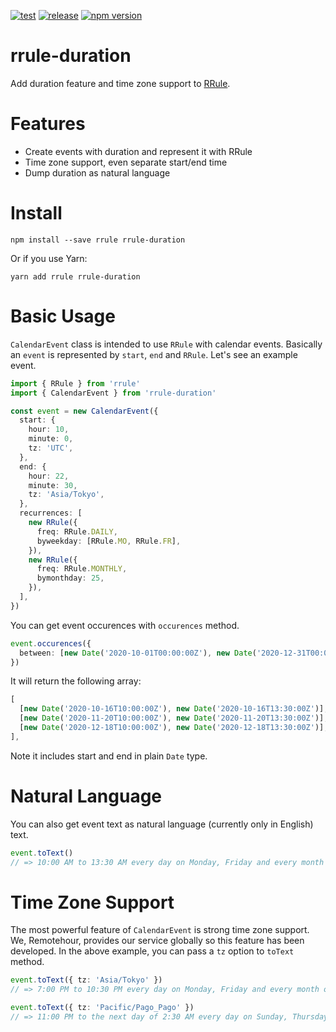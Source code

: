 [![test](https://github.com/remotehour/rrule-duration/actions/workflows/test.yml/badge.svg)](https://github.com/remotehour/rrule-duration/actions/workflows/test.yml)
[![release](https://github.com/remotehour/rrule-duration/actions/workflows/release.yml/badge.svg)](https://github.com/remotehour/rrule-duration/actions/workflows/release.yml)
[![npm version](https://badge.fury.io/js/rrule-duration.svg)](https://badge.fury.io/js/rrule-duration)

# rrule-duration

Add duration feature and time zone support to [RRule](https://github.com/jakubroztocil/rrule).

# Features

- Create events with duration and represent it with RRule
- Time zone support, even separate start/end time
- Dump duration as natural language

# Install

```
npm install --save rrule rrule-duration
```

Or if you use Yarn:

```
yarn add rrule rrule-duration
```

# Basic Usage

`CalendarEvent` class is intended to use `RRule` with calendar events. Basically an `event` is represented by `start`, `end` and `RRule`. Let's see an example event.

```typescript
import { RRule } from 'rrule'
import { CalendarEvent } from 'rrule-duration'

const event = new CalendarEvent({
  start: {
    hour: 10,
    minute: 0,
    tz: 'UTC',
  },
  end: {
    hour: 22,
    minute: 30,
    tz: 'Asia/Tokyo',
  },
  recurrences: [
    new RRule({
      freq: RRule.DAILY,
      byweekday: [RRule.MO, RRule.FR],
    }),
    new RRule({
      freq: RRule.MONTHLY,
      bymonthday: 25,
    }),
  ],
})
```

You can get event occurences with `occurences` method.

```typescript
event.occurences({
  between: [new Date('2020-10-01T00:00:00Z'), new Date('2020-12-31T00:00:00Z')],
})
```

It will return the following array:

```typescript
[
  [new Date('2020-10-16T10:00:00Z'), new Date('2020-10-16T13:30:00Z')],
  [new Date('2020-11-20T10:00:00Z'), new Date('2020-11-20T13:30:00Z')],
  [new Date('2020-12-18T10:00:00Z'), new Date('2020-12-18T13:30:00Z')],
],
```

Note it includes start and end in plain `Date` type.

# Natural Language

You can also get event text as natural language (currently only in English) text.

```typescript
event.toText()
// => 10:00 AM to 13:30 AM every day on Monday, Friday and every month on the 25th
```

# Time Zone Support

The most powerful feature of `CalendarEvent` is strong time zone support. We, Remotehour, provides our service globally so this feature has been developed. In the above example, you can pass a `tz` option to `toText` method.

```typescript
event.toText({ tz: 'Asia/Tokyo' })
// => 7:00 PM to 10:30 PM every day on Monday, Friday and every month on the 25th

event.toText({ tz: 'Pacific/Pago_Pago' })
// => 11:00 PM to the next day of 2:30 AM every day on Sunday, Thursday and every month on the 24th
```
